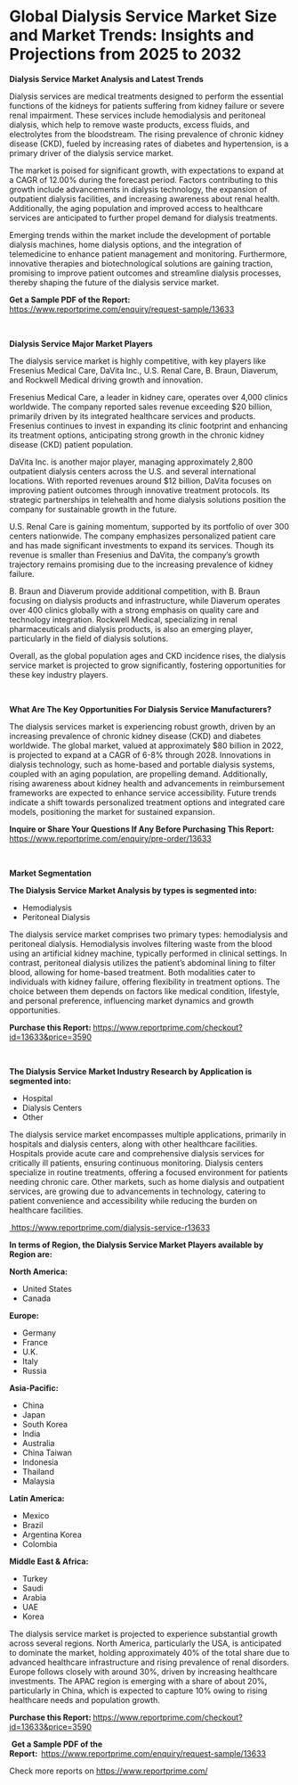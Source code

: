 <p><h1>Global Dialysis Service Market Size and Market Trends: Insights and Projections from 2025 to 2032</h1></p><p><strong>Dialysis Service Market Analysis and Latest Trends</strong></p>
<p><p>Dialysis services are medical treatments designed to perform the essential functions of the kidneys for patients suffering from kidney failure or severe renal impairment. These services include hemodialysis and peritoneal dialysis, which help to remove waste products, excess fluids, and electrolytes from the bloodstream. The rising prevalence of chronic kidney disease (CKD), fueled by increasing rates of diabetes and hypertension, is a primary driver of the dialysis service market.</p><p>The market is poised for significant growth, with expectations to expand at a CAGR of 12.00% during the forecast period. Factors contributing to this growth include advancements in dialysis technology, the expansion of outpatient dialysis facilities, and increasing awareness about renal health. Additionally, the aging population and improved access to healthcare services are anticipated to further propel demand for dialysis treatments.</p><p>Emerging trends within the market include the development of portable dialysis machines, home dialysis options, and the integration of telemedicine to enhance patient management and monitoring. Furthermore, innovative therapies and biotechnological solutions are gaining traction, promising to improve patient outcomes and streamline dialysis processes, thereby shaping the future of the dialysis service market.</p></p>
<p><strong>Get a Sample PDF of the Report:&nbsp;</strong> <a href="https://www.reportprime.com/enquiry/request-sample/13633?utm_campaign=3070&utm_medium=2&utm_source=Github&utm_content=ia&utm_term=20032025&utm_id=dialysis-service">https://www.reportprime.com/enquiry/request-sample/13633</a></p>
<p>&nbsp;</p>
<p><strong>Dialysis Service Major Market Players</strong></p>
<p><p>The dialysis service market is highly competitive, with key players like Fresenius Medical Care, DaVita Inc., U.S. Renal Care, B. Braun, Diaverum, and Rockwell Medical driving growth and innovation. </p><p>Fresenius Medical Care, a leader in kidney care, operates over 4,000 clinics worldwide. The company reported sales revenue exceeding $20 billion, primarily driven by its integrated healthcare services and products. Fresenius continues to invest in expanding its clinic footprint and enhancing its treatment options, anticipating strong growth in the chronic kidney disease (CKD) patient population.</p><p>DaVita Inc. is another major player, managing approximately 2,800 outpatient dialysis centers across the U.S. and several international locations. With reported revenues around $12 billion, DaVita focuses on improving patient outcomes through innovative treatment protocols. Its strategic partnerships in telehealth and home dialysis solutions position the company for sustainable growth in the future.</p><p>U.S. Renal Care is gaining momentum, supported by its portfolio of over 300 centers nationwide. The company emphasizes personalized patient care and has made significant investments to expand its services. Though its revenue is smaller than Fresenius and DaVita, the company’s growth trajectory remains promising due to the increasing prevalence of kidney failure.</p><p>B. Braun and Diaverum provide additional competition, with B. Braun focusing on dialysis products and infrastructure, while Diaverum operates over 400 clinics globally with a strong emphasis on quality care and technology integration. Rockwell Medical, specializing in renal pharmaceuticals and dialysis products, is also an emerging player, particularly in the field of dialysis solutions.</p><p>Overall, as the global population ages and CKD incidence rises, the dialysis service market is projected to grow significantly, fostering opportunities for these key industry players.</p></p>
<p>&nbsp;</p>
<p><strong>What Are The Key Opportunities For Dialysis Service Manufacturers?</strong></p>
<p><p>The dialysis services market is experiencing robust growth, driven by an increasing prevalence of chronic kidney disease (CKD) and diabetes worldwide. The global market, valued at approximately $80 billion in 2022, is projected to expand at a CAGR of 6-8% through 2028. Innovations in dialysis technology, such as home-based and portable dialysis systems, coupled with an aging population, are propelling demand. Additionally, rising awareness about kidney health and advancements in reimbursement frameworks are expected to enhance service accessibility. Future trends indicate a shift towards personalized treatment options and integrated care models, positioning the market for sustained expansion.</p></p>
<p><strong>Inquire or Share Your Questions If Any Before Purchasing This Report:</strong> <a href="https://www.reportprime.com/enquiry/pre-order/13633?utm_campaign=3070&utm_medium=2&utm_source=Github&utm_content=ia&utm_term=20032025&utm_id=dialysis-service">https://www.reportprime.com/enquiry/pre-order/13633</a></p>
<p>&nbsp;</p>
<p><strong>Market Segmentation</strong></p>
<p><strong>The Dialysis Service Market Analysis by types is segmented into:</strong></p>
<p><ul><li>Hemodialysis</li><li>Peritoneal Dialysis</li></ul></p>
<p><p>The dialysis service market comprises two primary types: hemodialysis and peritoneal dialysis. Hemodialysis involves filtering waste from the blood using an artificial kidney machine, typically performed in clinical settings. In contrast, peritoneal dialysis utilizes the patient’s abdominal lining to filter blood, allowing for home-based treatment. Both modalities cater to individuals with kidney failure, offering flexibility in treatment options. The choice between them depends on factors like medical condition, lifestyle, and personal preference, influencing market dynamics and growth opportunities.</p></p>
<p><strong>Purchase this Report:&nbsp;</strong><a href="https://www.reportprime.com/checkout?id=13633&price=3590&utm_campaign=3070&utm_medium=2&utm_source=Github&utm_content=ia&utm_term=20032025&utm_id=dialysis-service">https://www.reportprime.com/checkout?id=13633&price=3590</a></p>
<p>&nbsp;</p>
<p><strong>The Dialysis Service Market Industry Research by Application is segmented into:</strong></p>
<p><ul><li>Hospital</li><li>Dialysis Centers</li><li>Other</li></ul></p>
<p><p>The dialysis service market encompasses multiple applications, primarily in hospitals and dialysis centers, along with other healthcare facilities. Hospitals provide acute care and comprehensive dialysis services for critically ill patients, ensuring continuous monitoring. Dialysis centers specialize in routine treatments, offering a focused environment for patients needing chronic care. Other markets, such as home dialysis and outpatient services, are growing due to advancements in technology, catering to patient convenience and accessibility while reducing the burden on healthcare facilities.</p></p>
<p><a href="https://www.reportprime.com/dialysis-service-r13633?utm_campaign=3070&utm_medium=2&utm_source=Github&utm_content=ia&utm_term=20032025&utm_id=dialysis-service">&nbsp;https://www.reportprime.com/dialysis-service-r13633</a></p>
<p><strong>In terms of Region, the Dialysis Service Market Players available by Region are:</strong></p>
<p>
    <p> <strong> North America: </strong>
        <ul>
            <li>United States</li>
            <li>Canada</li>
        </ul>
        </p> 
    <p> <strong> Europe: </strong>
        <ul>
            <li>Germany</li>
            <li>France</li>
            <li>U.K.</li>
            <li>Italy</li>
            <li>Russia</li>
        </ul>
        </p> 
    <p> <strong> Asia-Pacific: </strong>
        <ul>
            <li>China</li>
            <li>Japan</li>
            <li>South Korea</li>
            <li>India</li>
            <li>Australia</li>
            <li>China Taiwan</li>
            <li>Indonesia</li>
            <li>Thailand</li>
            <li>Malaysia</li>
        </ul>
        </p> 
    <p> <strong> Latin America: </strong>
        <ul>
            <li>Mexico</li>
            <li>Brazil</li>
            <li>Argentina Korea</li>
            <li>Colombia</li>
        </ul>
        </p> 
    <p> <strong> Middle East & Africa: </strong>
        <ul>
            <li>Turkey</li>
            <li>Saudi</li>
            <li>Arabia</li>
            <li>UAE</li>
            <li>Korea</li>
        </ul>
    </p>
    </p>
<p><p>The dialysis service market is projected to experience substantial growth across several regions. North America, particularly the USA, is anticipated to dominate the market, holding approximately 40% of the total share due to advanced healthcare infrastructure and rising prevalence of renal disorders. Europe follows closely with around 30%, driven by increasing healthcare investments. The APAC region is emerging with a share of about 20%, particularly in China, which is expected to capture 10% owing to rising healthcare needs and population growth.</p></p>
<p><strong>Purchase this Report: </strong><a href="https://www.reportprime.com/checkout?id=13633&price=3590&utm_campaign=3070&utm_medium=2&utm_source=Github&utm_content=ia&utm_term=20032025&utm_id=dialysis-service">https://www.reportprime.com/checkout?id=13633&price=3590</a></p>
<p>&nbsp;<strong>Get a Sample PDF of the Report:&nbsp;&nbsp;</strong><a href="https://www.reportprime.com/enquiry/request-sample/13633?utm_campaign=3070&utm_medium=2&utm_source=Github&utm_content=ia&utm_term=20032025&utm_id=dialysis-service">https://www.reportprime.com/enquiry/request-sample/13633</a></p>
<p><strong></strong></p>
<p>Check more reports on <a href="https://www.reportprime.com/?utm_campaign=3070&utm_medium=2&utm_source=Github&utm_content=ia&utm_term=20032025&utm_id=dialysis-service">https://www.reportprime.com/</a></p>
